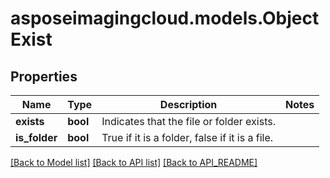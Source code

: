 # asposeimagingcloud.models.ObjectExist

## Properties
Name | Type | Description | Notes
------------ | ------------- | ------------- | -------------
**exists** | **bool** | Indicates that the file or folder exists. | 
**is_folder** | **bool** | True if it is a folder, false if it is a file. | 

[[Back to Model list]](API_README.md#documentation-for-models) [[Back to API list]](API_README.md#documentation-for-api-endpoints) [[Back to API_README]](API_README.md)


